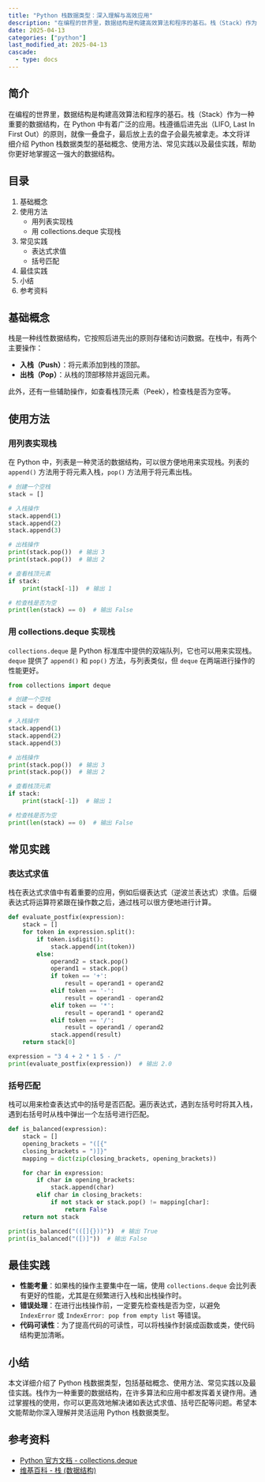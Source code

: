 ```yaml
---
title: "Python 栈数据类型：深入理解与高效应用"
description: "在编程的世界里，数据结构是构建高效算法和程序的基石。栈（Stack）作为一种重要的数据结构，在 Python 中有着广泛的应用。栈遵循后进先出（LIFO, Last In First Out）的原则，就像一叠盘子，最后放上去的盘子会最先被拿走。本文将详细介绍 Python 栈数据类型的基础概念、使用方法、常见实践以及最佳实践，帮助你更好地掌握这一强大的数据结构。"
date: 2025-04-13
categories: ["python"]
last_modified_at: 2025-04-13
cascade:
  - type: docs
---
```



## 简介
在编程的世界里，数据结构是构建高效算法和程序的基石。栈（Stack）作为一种重要的数据结构，在 Python 中有着广泛的应用。栈遵循后进先出（LIFO, Last In First Out）的原则，就像一叠盘子，最后放上去的盘子会最先被拿走。本文将详细介绍 Python 栈数据类型的基础概念、使用方法、常见实践以及最佳实践，帮助你更好地掌握这一强大的数据结构。

<!-- more -->
## 目录
1. 基础概念
2. 使用方法
    - 用列表实现栈
    - 用 collections.deque 实现栈
3. 常见实践
    - 表达式求值
    - 括号匹配
4. 最佳实践
5. 小结
6. 参考资料

## 基础概念
栈是一种线性数据结构，它按照后进先出的原则存储和访问数据。在栈中，有两个主要操作：
- **入栈（Push）**：将元素添加到栈的顶部。
- **出栈（Pop）**：从栈的顶部移除并返回元素。

此外，还有一些辅助操作，如查看栈顶元素（Peek），检查栈是否为空等。

## 使用方法

### 用列表实现栈
在 Python 中，列表是一种灵活的数据结构，可以很方便地用来实现栈。列表的 `append()` 方法用于将元素入栈，`pop()` 方法用于将元素出栈。

```python
# 创建一个空栈
stack = []

# 入栈操作
stack.append(1)
stack.append(2)
stack.append(3)

# 出栈操作
print(stack.pop())  # 输出 3
print(stack.pop())  # 输出 2

# 查看栈顶元素
if stack:
    print(stack[-1])  # 输出 1

# 检查栈是否为空
print(len(stack) == 0)  # 输出 False
```

### 用 collections.deque 实现栈
`collections.deque` 是 Python 标准库中提供的双端队列，它也可以用来实现栈。`deque` 提供了 `append()` 和 `pop()` 方法，与列表类似，但 `deque` 在两端进行操作的性能更好。

```python
from collections import deque

# 创建一个空栈
stack = deque()

# 入栈操作
stack.append(1)
stack.append(2)
stack.append(3)

# 出栈操作
print(stack.pop())  # 输出 3
print(stack.pop())  # 输出 2

# 查看栈顶元素
if stack:
    print(stack[-1])  # 输出 1

# 检查栈是否为空
print(len(stack) == 0)  # 输出 False
```

## 常见实践

### 表达式求值
栈在表达式求值中有着重要的应用，例如后缀表达式（逆波兰表达式）求值。后缀表达式将运算符紧跟在操作数之后，通过栈可以很方便地进行计算。

```python
def evaluate_postfix(expression):
    stack = []
    for token in expression.split():
        if token.isdigit():
            stack.append(int(token))
        else:
            operand2 = stack.pop()
            operand1 = stack.pop()
            if token == '+':
                result = operand1 + operand2
            elif token == '-':
                result = operand1 - operand2
            elif token == '*':
                result = operand1 * operand2
            elif token == '/':
                result = operand1 / operand2
            stack.append(result)
    return stack[0]

expression = "3 4 + 2 * 1 5 - /"
print(evaluate_postfix(expression))  # 输出 2.0
```

### 括号匹配
栈可以用来检查表达式中的括号是否匹配。遍历表达式，遇到左括号时将其入栈，遇到右括号时从栈中弹出一个左括号进行匹配。

```python
def is_balanced(expression):
    stack = []
    opening_brackets = "([{"
    closing_brackets = ")]}"
    mapping = dict(zip(closing_brackets, opening_brackets))

    for char in expression:
        if char in opening_brackets:
            stack.append(char)
        elif char in closing_brackets:
            if not stack or stack.pop() != mapping[char]:
                return False
    return not stack

print(is_balanced("(([]{}))"))  # 输出 True
print(is_balanced("([)]"))  # 输出 False
```

## 最佳实践
- **性能考量**：如果栈的操作主要集中在一端，使用 `collections.deque` 会比列表有更好的性能，尤其是在频繁进行入栈和出栈操作时。
- **错误处理**：在进行出栈操作前，一定要先检查栈是否为空，以避免 `IndexError` 或 `IndexError: pop from empty list` 等错误。
- **代码可读性**：为了提高代码的可读性，可以将栈操作封装成函数或类，使代码结构更加清晰。

## 小结
本文详细介绍了 Python 栈数据类型，包括基础概念、使用方法、常见实践以及最佳实践。栈作为一种重要的数据结构，在许多算法和应用中都发挥着关键作用。通过掌握栈的使用，你可以更高效地解决诸如表达式求值、括号匹配等问题。希望本文能帮助你深入理解并灵活运用 Python 栈数据类型。

## 参考资料
- [Python 官方文档 - collections.deque](https://docs.python.org/3/library/collections.html#collections.deque)
- [维基百科 - 栈 (数据结构)](https://zh.wikipedia.org/wiki/%E6%A0%88_(%E6%95%B0%E6%8D%AE%E7%BB%93%E6%9E%84))